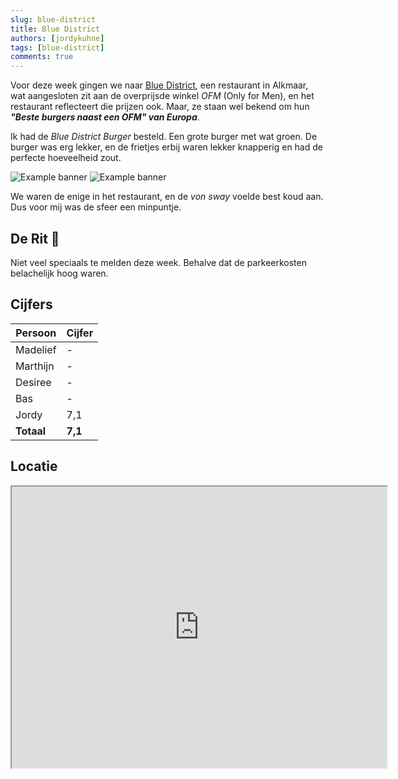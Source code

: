 ```yaml
---
slug: blue-district
title: Blue District
authors: [jordykuhne]
tags: [blue-district]
comments: true
---
```


Voor deze week gingen we naar [Blue District](https://www.bluedistrict.nl/), een restaurant in Alkmaar, wat aangesloten zit aan de overprijsde winkel _OFM_ (Only for Men), en het restaurant reflecteert die prijzen ook. Maar, ze staan wel bekend om hun _**"Beste burgers naast een OFM" van Europa**_.

<!-- truncate -->

Ik had de _Blue District Burger_ besteld. Een grote burger met wat groen. De burger was erg lekker, en de frietjes erbij waren lekker knapperig en had de perfecte hoeveelheid zout.

<p float="left">
    <img
        src={require('./broodje.jpg').default}
        alt="Example banner"
        style={{width: '49%'}}
    />
    <img
        src={require('./thumbnail.jpg').default}
        alt="Example banner"
        style={{width: '49%'}}
    />
</p>

We waren de enige in het restaurant, en de _von sway_ voelde best koud aan.
Dus voor mij was de sfeer een minpuntje.

## De Rit 🚗

Niet veel speciaals te melden deze week. Behalve dat de parkeerkosten belachelijk hoog waren.

## Cijfers

| Persoon  | Cijfer |
|----------|--------|
| Madelief | -      |
| Marthijn | -      |
| Desiree  | -      |
| Bas      | -      |
| Jordy    | 7,1    |
|**Totaal**|**7,1** |

## Locatie

<iframe src="https://www.google.com/maps/embed?pb=!1m18!1m12!1m3!1d4842.917679516004!2d4.748568977021078!3d52.633622827810754!2m3!1f0!2f0!3f0!3m2!1i1024!2i768!4f13.1!3m3!1m2!1s0x47cf57cee10f918d%3A0x4a70a92e6ae86208!2sBlue%20District%20Restaurant!5e0!3m2!1snl!2snl!4v1734640866349!5m2!1snl!2snl" width="600" height="450" allowfullscreen="" loading="lazy" referrerpolicy="no-referrer-when-downgrade"></iframe>
